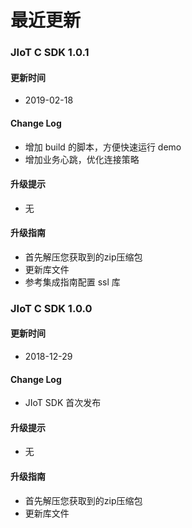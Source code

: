 # 最近更新
### JIoT C SDK  1.0.1

#### 更新时间

+ 2019-02-18

#### Change Log

+ 增加 build 的脚本，方便快速运行 demo
+ 增加业务心跳，优化连接策略

#### 升级提示

+ 无

#### 升级指南
+ 首先解压您获取到的zip压缩包
+ 更新库文件
+ 参考集成指南配置 ssl 库


### JIoT C SDK  1.0.0

#### 更新时间

+ 2018-12-29

#### Change Log

+ JIoT SDK 首次发布

#### 升级提示

+ 无

#### 升级指南

+ 首先解压您获取到的zip压缩包
+ 更新库文件


